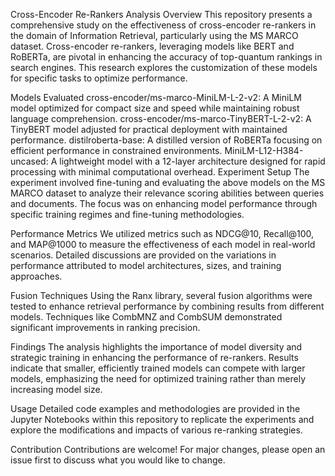 Cross-Encoder Re-Rankers Analysis
Overview
This repository presents a comprehensive study on the effectiveness of cross-encoder re-rankers in the domain of Information Retrieval, particularly using the MS MARCO dataset. Cross-encoder re-rankers, leveraging models like BERT and RoBERTa, are pivotal in enhancing the accuracy of top-quantum rankings in search engines. This research explores the customization of these models for specific tasks to optimize performance.

Models Evaluated
cross-encoder/ms-marco-MiniLM-L-2-v2: A MiniLM model optimized for compact size and speed while maintaining robust language comprehension.
cross-encoder/ms-marco-TinyBERT-L-2-v2: A TinyBERT model adjusted for practical deployment with maintained performance.
distilroberta-base: A distilled version of RoBERTa focusing on efficient performance in constrained environments.
MiniLM-L12-H384-uncased: A lightweight model with a 12-layer architecture designed for rapid processing with minimal computational overhead.
Experiment Setup
The experiment involved fine-tuning and evaluating the above models on the MS MARCO dataset to analyze their relevance scoring abilities between queries and documents. The focus was on enhancing model performance through specific training regimes and fine-tuning methodologies.

Performance Metrics
We utilized metrics such as NDCG@10, Recall@100, and MAP@1000 to measure the effectiveness of each model in real-world scenarios. Detailed discussions are provided on the variations in performance attributed to model architectures, sizes, and training approaches.

Fusion Techniques
Using the Ranx library, several fusion algorithms were tested to enhance retrieval performance by combining results from different models. Techniques like CombMNZ and CombSUM demonstrated significant improvements in ranking precision.

Findings
The analysis highlights the importance of model diversity and strategic training in enhancing the performance of re-rankers. Results indicate that smaller, efficiently trained models can compete with larger models, emphasizing the need for optimized training rather than merely increasing model size.

Usage
Detailed code examples and methodologies are provided in the Jupyter Notebooks within this repository to replicate the experiments and explore the modifications and impacts of various re-ranking strategies.

Contribution
Contributions are welcome! For major changes, please open an issue first to discuss what you would like to change.
